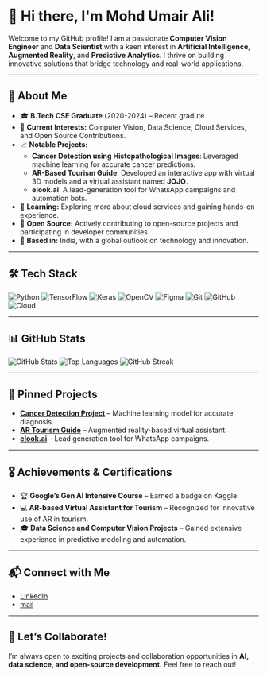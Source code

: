 # 👋 Hi there, I'm Mohd Umair Ali!

Welcome to my GitHub profile! I am a passionate **Computer Vision Engineer** and **Data Scientist** with a keen interest in **Artificial Intelligence**, **Augmented Reality**, and **Predictive Analytics**. I thrive on building innovative solutions that bridge technology and real-world applications.

---

## 🌟 About Me

- 🎓 **B.Tech CSE Graduate** (2020-2024) – Recent gradute.
- 💼 **Current Interests:** Computer Vision, Data Science, Cloud Services, and Open Source Contributions.
- 📈 **Notable Projects:** 
  - **Cancer Detection using Histopathological Images**: Leveraged machine learning for accurate cancer predictions.
  - **AR-Based Tourism Guide**: Developed an interactive app with virtual 3D models and a virtual assistant named **JOJO**.
  - **elook.ai**: A lead-generation tool for WhatsApp campaigns and automation bots.
- 🌱 **Learning:** Exploring more about cloud services and gaining hands-on experience.
- 🎯 **Open Source:** Actively contributing to open-source projects and participating in developer communities.
- 📍 **Based in:** India, with a global outlook on technology and innovation.

---

## 🛠️ Tech Stack

![Python](https://img.shields.io/badge/Python-3776AB?style=for-the-badge&logo=python&logoColor=white)
![TensorFlow](https://img.shields.io/badge/TensorFlow-FF6F00?style=for-the-badge&logo=tensorflow&logoColor=white)
![Keras](https://img.shields.io/badge/Keras-D00000?style=for-the-badge&logo=keras&logoColor=white)
![OpenCV](https://img.shields.io/badge/OpenCV-5C3EE8?style=for-the-badge&logo=opencv&logoColor=white)
![Figma](https://img.shields.io/badge/Figma-F24E1E?style=for-the-badge&logo=figma&logoColor=white)
![Git](https://img.shields.io/badge/Git-F05032?style=for-the-badge&logo=git&logoColor=white)
![GitHub](https://img.shields.io/badge/GitHub-181717?style=for-the-badge&logo=github&logoColor=white)
![Cloud](https://img.shields.io/badge/Cloud-4285F4?style=for-the-badge&logo=google-cloud&logoColor=white)

---

## 📊 GitHub Stats

![GitHub Stats](https://github-readme-stats.vercel.app/api?username=mohd-umair-ali&show_icons=true&theme=radical)
![Top Languages](https://github-readme-stats.vercel.app/api/top-langs/?username=mohd-umair-ali&layout=compact&theme=radical)
![GitHub Streak](https://github-readme-streak-stats.herokuapp.com/?user=mohd-umair-ali&theme=radical)

---

## 📂 Pinned Projects

- **[Cancer Detection Project](https://github.com/mohd-umair-ali/cancer-detection)** – Machine learning model for accurate diagnosis.
- **[AR Tourism Guide](https://github.com/mohd-umair-ali/ar-tourism-guide)** – Augmented reality-based virtual assistant.
- **[elook.ai](https://github.com/mohd-umair-ali/elook-ai)** – Lead generation tool for WhatsApp campaigns.

---

## 🎖️ Achievements & Certifications

- 🏆 **Google’s Gen AI Intensive Course** – Earned a badge on Kaggle.
- 💻 **AR-based Virtual Assistant for Tourism** – Recognized for innovative use of AR in tourism.
- 🎓 **Data Science and Computer Vision Projects** – Gained extensive experience in predictive modeling and automation.

---

## 📬 Connect with Me

- [LinkedIn](https://www.linkedin.com/in/connect-with-umair/)  
- [mail](umairs3031@gmail.com)

---

## 🚀 Let’s Collaborate!

I’m always open to exciting projects and collaboration opportunities in **AI, data science, and open-source development.** Feel free to reach out!

